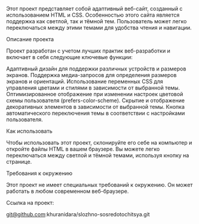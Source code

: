 Этот проект представляет собой адаптивный веб-сайт, созданный с использованием HTML и CSS. Особенностью этого сайта является поддержка как светлой, так и тёмной тем. Пользователь может легко переключаться между этими темами для удобства чтения и навигации.

Описание проекта

Проект разработан с учетом лучших практик веб-разработки и включает в себя следующие ключевые функции:

Адаптивный дизайн для поддержки различных устройств и размеров экранов.
Поддержка медиа-запросов для определения размеров экранов и ориентаций.
Использование переменных CSS для управления цветами и стилями в зависимости от выбранной темы.
Оптимизированное отображение при изменении настроек цветовой схемы пользователя (prefers-color-scheme).
Скрытие и отображение декоративных элементов в зависимости от выбранной темы.
Кнопка автоматического переключения темы в соответствии с настройками пользователя.

Как использовать

Чтобы использовать этот проект, склонируйте его себе на компьютер и откройте файлы HTML в вашем браузере. Вы можете легко переключаться между светлой и тёмной темами, используя кнопку на странице.

Требования к окружению

Этот проект не имеет специальных требований к окружению. Он может работать в любом современном веб-браузере.

Ссылка на проект:

git@github.com:khuranidara/slozhno-sosredotochitsya.git